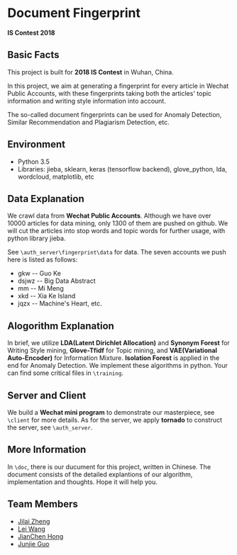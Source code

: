 # Document Fingerprint

<b> IS Contest 2018 </b>

## Basic Facts 

This project is built for **2018 IS Contest** in Wuhan, China.

In this project,
we aim at generating a fingerprint for every article in Wechat Public Accounts,
with these fingerprints taking both the articles' topic information and writing style information
into account. 

The so-called document fingerprints can be used for Anomaly Detection, 
Similar Recommendation and Plagiarism Detection, etc. 


## Environment 
- Python 3.5
- Libraries: jieba, sklearn, keras (tensorflow backend), glove_python, lda, wordcloud, matplotlib, etc

## Data Explanation 

We crawl data from **Wechat Public Accounts**. Although we have over 10000 articles for data mining,
only 1300 of them are pushed on github. We will cut the articles into stop words and topic words for further usage,
with python library jieba.

See ```\auth_server\fingerprint\data``` for data. The seven accounts we push here is listed as follows:

- gkw -- Guo Ke
- dsjwz -- Big Data Abstract
- mm -- Mi Meng
- xkd -- Xia Ke Island
- jqzx -- Machine's Heart, etc.

## Alogorithm Explanation

In brief, we utilize **LDA(Latent Dirichlet Allocation)** and **Synonym Forest** for Writing Style mining, 
**Glove-Tfidf** for Topic mining, and **VAE(Variational Auto-Encoder)** for Information Mixture. 
**Isolation Forest** is applied in the end for Anomaly Detection. We implement these algorithms in python.
Your can find some critical files in ```\training```.

## Server and Client

We build a **Wechat mini program** to demonstrate our masterpiece, see ```\client``` for more details. 
As for the server, we apply **tornado** to construct the server, see ```\auth_server```.

## More Information 

In ```\doc```, there is our ducument for this project, written in Chinese. The document consists of 
the detailed explantions of our algorithm, implementation and thoughts. Hope it will help you.


## Team Members
- [Jilai Zheng](https://github.com/zhengjilai)
- [Lei Wang](https://github.com/Dulou)
- [JianChen Hong](https://github.com/phyank)
- [Junjie Guo](https://github.com/Jason-1998)